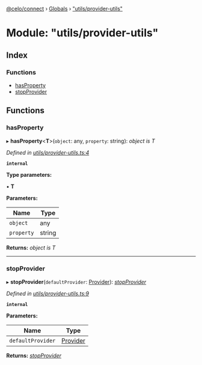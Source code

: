 [@celo/connect](../README.md) › [Globals](../globals.md) › ["utils/provider-utils"](_utils_provider_utils_.md)

# Module: "utils/provider-utils"

## Index

### Functions

* [hasProperty](_utils_provider_utils_.md#hasproperty)
* [stopProvider](_utils_provider_utils_.md#stopprovider)

## Functions

###  hasProperty

▸ **hasProperty**<**T**>(`object`: any, `property`: string): *object is T*

*Defined in [utils/provider-utils.ts:4](https://github.com/celo-org/celo-monorepo/blob/master/packages/sdk/connect/src/utils/provider-utils.ts#L4)*

**`internal`** 

**Type parameters:**

▪ **T**

**Parameters:**

Name | Type |
------ | ------ |
`object` | any |
`property` | string |

**Returns:** *object is T*

___

###  stopProvider

▸ **stopProvider**(`defaultProvider`: [Provider](../interfaces/_types_.provider.md)): *[stopProvider](_utils_provider_utils_.md#stopprovider)*

*Defined in [utils/provider-utils.ts:9](https://github.com/celo-org/celo-monorepo/blob/master/packages/sdk/connect/src/utils/provider-utils.ts#L9)*

**`internal`** 

**Parameters:**

Name | Type |
------ | ------ |
`defaultProvider` | [Provider](../interfaces/_types_.provider.md) |

**Returns:** *[stopProvider](_utils_provider_utils_.md#stopprovider)*
